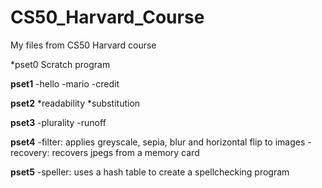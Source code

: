 # CS50_Harvard_Course
My files from CS50 Harvard course

*pset0
Scratch program

**pset1**
-hello
-mario
-credit


**pset2**
*readability
*substitution

**pset3**
-plurality
-runoff

**pset4**
-filter: applies greyscale, sepia, blur and horizontal flip to images
-recovery: recovers jpegs from a memory card

**pset5**
-speller: uses a hash table to create a spellchecking program


